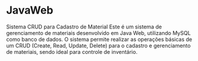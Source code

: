 # JavaWeb
Sistema CRUD para Cadastro de Material  Este é um sistema de gerenciamento de materiais desenvolvido em Java Web, utilizando MySQL como banco de dados. O sistema permite realizar as operações básicas de um CRUD (Create, Read, Update, Delete) para o cadastro e gerenciamento de materiais, sendo ideal para controle de inventário.
